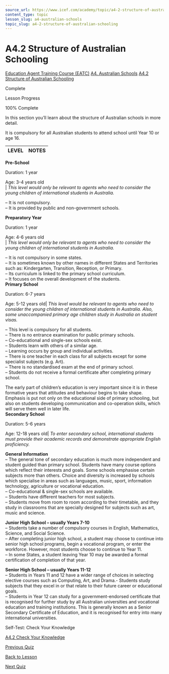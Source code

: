 ```yaml
---
source_url: https://www.icef.com/academy/topic/a4-2-structure-of-australian-schooling/
content_type: topic
lesson_slug: a4-australian-schools
topic_slug: a4-2-structure-of-australian-schooling
---
```


# A4.2 Structure of Australian Schooling

[Education Agent Training Course (EATC)](https://www.icef.com/academy/courses/education-agent-training-course-eatc/) [A4. Australian Schools](https://www.icef.com/academy/lessons/a4-australian-schools/) [A4.2 Structure of Australian Schooling](https://www.icef.com/academy/topic/a4-2-structure-of-australian-schooling/)

Complete

Lesson Progress 

100% Complete 

In this section you’ll learn about the structure of Australian schools in more detail.

It is compulsory for all Australian students to attend school until Year 10 or age 16.

LEVEL| NOTES  
---|---  
  
**Pre-School**  
  
Duration: 1 year  
  
Age: 3-4 years old  
|  _This level would only be relevant to agents who need to consider the young children of international students in Australia._  
  
– It is not compulsory.  
– It is provided by public and non-government schools.  
  
  
**Preparatory Year**  
  
Duration: 1 year  
  
Age: 4-6 years old  
|  _This level would only be relevant to agents who need to consider the young children of international students in Australia._  
  
– It is not compulsory in some states.  
– It is sometimes known by other names in different States and Territories such as: Kindergarten, Transition, Reception, or Primary.  
– Its curriculum is linked to the primary school curriculum.  
– It focuses on the overall development of the students.  
**Primary School**  
  
Duration: 6-7 years  
  
Age: 5-12 years old|  _This level would be relevant to agents who need to consider the young children of international students in Australia. Also, some unaccompanied primary age children study in Australia on student visas._  
  
– This level is compulsory for all students.  
– There is no entrance examination for public primary schools.  
– Co-educational and single-sex schools exist.  
– Students learn with others of a similar age.  
– Learning occurs by group and individual activities.  
– There is one teacher in each class for all subjects except for some specialist subjects (e.g. Art).  
– There is no standardised exam at the end of primary school.  
– Students do not receive a formal certificate after completing primary school.  
  
The early part of children’s education is very important since it is in these formative years that attitudes and behaviour begins to take shape. Emphasis is put not only on the educational side of primary schooling, but also on students developing communication and co-operation skills, which will serve them well in later life.  
**Secondary School**  
  
Duration: 5-6 years  
  
Age: 12-18 years old|  _To enter secondary school, international students must provide their academic records and demonstrate appropriate English proficiency._  
  
**General Information**  
– The general tone of secondary education is much more independent and student guided than primary school. Students have many course options which reflect their interests and goals. Some schools emphasise certain subjects more than others. Choice and diversity is increased by schools which specialise in areas such as languages, music, sport, information technology, agriculture or vocational education.  
– Co-educational & single-sex schools are available.  
– Students have different teachers for most subjects.  
– Students move from room to room according to their timetable, and they study in classrooms that are specially designed for subjects such as art, music and science.  
  
**Junior High School – usually Years 7-10**  
– Students take a number of compulsory courses in English, Mathematics, Science, and Social Science.  
– After completing junior high school, a student may choose to continue into senior high school programs, begin a vocational program, or enter the workforce. However, most students choose to continue to Year 11.  
– In some States, a student leaving Year 10 may be awarded a formal certification of completion of that year.  
  
**Senior High School – usually Years 11-12**  
– Students in Years 11 and 12 have a wider range of choices in selecting elective courses such as Computing, Art, and Drama.- Students study subjects that they excel in or that relate to their future career or educational goals.  
– Students in Year 12 can study for a government-endorsed certificate that is recognised for further study by all Australian universities and vocational education and training institutions. This is generally known as a Senior Secondary Certificate of Education, and it is recognised for entry into many international universities.  
  
Self-Test: Check Your Knowledge

[ A4.2 Check Your Knowledge ](https://www.icef.com/academy/quizzes/a4-2-check-your-knowledge-2/)

[ Previous Quiz ](https://www.icef.com/academy/quizzes/a4-1-check-your-knowledge-2/)

[Back to Lesson](https://www.icef.com/academy/lessons/a4-australian-schools/)

[ Next Quiz ](https://www.icef.com/academy/quizzes/a4-2-check-your-knowledge-2/)
